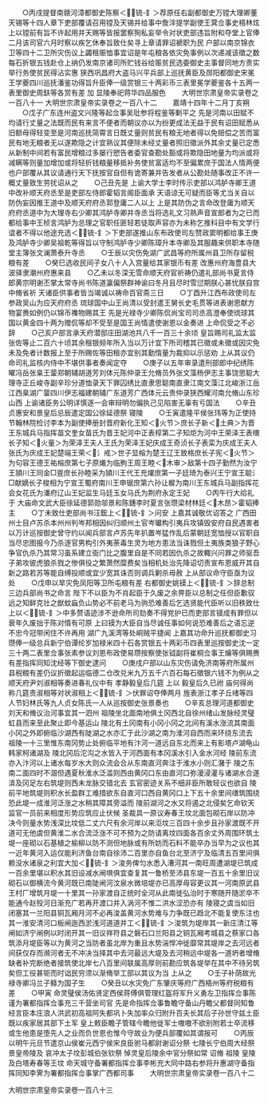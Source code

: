 <!-- { "loadSidebar": true } -->
　　○丙戌提督南赣河漳都御史陈察＜锍-釒＞荐原任右副都御史万镗大理卿董天锡等十四人章下吏部覆请召用镗及天锡并给事中詹泮提学副使王蓂佥事史梧林炫  上以镗前有旨不许起用并天赐等皆报罢察狥私妄举令对状吏部违旨附和夺堂上官俸二月该司官六月时察以疾乞休奉旨致仕矣寻上章请罪诏褫职为民  户部以南京锦衣卫等四十二卫所灾伤议上蠲租赈恤事宜诏是年屯粮各依灾免事例以次递减该徵之数每石折银五钱赴仓上纳仍发南京诸司所贮钱谷给赈贫民选委御史主事督同地方责实举行务使贫民得沾实惠  狭西巩昌府大盗马兴平兵部上巡抚黄臣及郧阳都御史宋冕王学夔四川巡抚潘鉴功得旨升臣俸一级赏银三十两彩币三表里冕学夔鉴各十五两一表里御史周鈇等各赏有差  加  显陵奉祀蒋华四品服色
　　大明世宗肃皇帝实录卷之一百八十一
大明世宗肃皇帝实录卷之一百八十二
　　嘉靖十四年十二月丁亥朔
　　○戊子广东连州盗文兴隆等起佥事吴玭参将程鉴等剿平之  先是河南以田赋不均请行丈量之法既而民有来言不便者而朝议亦以为纷更成法无益于民有诏田赋悉从旧额毋得轻变至是河南巡抚简霄言日既丈量则贫民有粮无地者得以免赔偿之苦而富民有地无粮者无以遂欺隐之计宜熟议其便除未经丈量者照旧徵派外其余丈量已定悉从新制中间若有富民增粮过多屡行愬告者委官查勘处豁或将欺隐田地量为均派或将减瞒等则量加增加或将轻折钱粮量移抵补务使贫富适均不至偏累庶于国法人情两便也户部覆从其议请通行天下抚按官自但有诡寄兼并告发者从公勘处随事改正不许一概丈量致生劳扰诏从之
　　○己丑先是  上谕大学士李时传示吏部以鸿胪寺卿王道中改补顺天府丞至是吏部左侍郎霍韬言阁臣面承  天语谅无可疑而臣等尤当关自以防伪妄因推王道中及顺天府府丞郭登庸二人以上  上是其防伪之言命改登庸为顺天府府丞道中为大理寺右少卿其鸿胪寺卿并寺丞当将选礼文习熟声音宣郎者为之已而都给事中王桢言鸿胪为总理之官职任匪轻若徒取声容亦为未称乞推科目中有文学行谊者不得以他途充选＜锍-釒＞下吏部遂推山东布政使司左赞政窦明都给事王庚及鸿胪寺少卿吴祖乾等得旨以守制鸿胪寺少卿陈璋升本寺卿及其服趣来供职本寺随堂主簿张文澜萧泰升寺丞
　　○壬辰以灾伤免湖广武昌等府所属州县卫所存留税粮有差
　　○癸巳选收民间子女八十人入宫量给其家银币有差  改惠州府海豊县大波驿隶潮州府惠来县
　　○乙未以冬深无雪命顺天府官祈祷仍遣礼部尚书夏言侍郎黄宗明谢丕掌太常寺尚书陈道瀛偏祭群神谕曰冬月且尽时雪愆期朕心甚忧朕自宫中脩省祈  天诸臣供事者皆当竭诚以祷命百官斋三日
　　○丁酉升江西布政使司左参政吴山为应天府府丞  琉球国中山王尚清以受封遣王舅长史毛贯等进表谢恩献方物宴赉如例仍以锦币襍物赐其王  先是光禄寺少卿陈侃尚宝司司丞高澄奉使琉球其国以黄金四十两为赠侃等却不受至是国王尚情遣使谢恩以金奏进  上命侃受之不必辞
　　○己亥户部言承天府潜邸庄田湖池共八千一百三十余顷  皇旨赐司礼监太监张佐等止二百六十顷其余租银频年所入当以万计宜下所司稽其已徵或未徵或因灾免未及免者计数报上至于所赐佐等田租亦宜别其勤惰量为裁抑以示惩劝  上从其议仍命司礼监核内侍中不堪供事者奏闻定夺
　　○庚子以五年审录遣刑部郎中纪绣陈曜冯岳张臬王蓥郑朝辅胡道芳刘体元陈仲录王允脩员外张文藻杨伊志主事饶思聪大理寺正丘峻寺副辛珍分道恤录天下罪囚绣比直隶思聪南直隶江南文藻江北峻浙江岳江西臬湖广蓥四川伊志福建朝辅广东道芳广西体元云贵仲录狭西耀河南允脩山东珍山西  上谕诸臣务公明详慎逐一会审辩明勿偏执己见陷害无辜有亏国法
　　○辛丑  贞惠安和景皇后忌辰遣定国公徐延德祭  寝陵
　　○壬寅遣隆平侯张玮等为正使持节翰林院检讨李本为副使捧册封晋府新化王知＜火节＞庶长子新＜土典＞为晋王东城兵马指挥苗文奎女苗氏为晋王妃河中正表椁第二子知炬为河中王荣泽王表檈长子知＜火量＞为荣泽王夫人王氏为荣泽王妃庆成王奇浈长子表栾为庆成王夫人张氏为庆成王妃楚端王荣＜氵戒＞世子显榕为楚王辽王致格庶长子宪＜火节＞为句容王德王祐榕庶第七子原爔为临胊王周王睦＜木审＞敌第十四子勤然为汝宁王頴川王同金□亶庶长孙睦采为頴川王代王充燿庶第一子廷琦为泰兴王宁宣王聪氵□献嫡长子梭相为宁宣王蜀府南川王申锯庶第六孙让樨为南川王东城兵马副指挥花会女花氏为潘府辽山王妃监生马廷玉女马氏为荆府永定王妃
　　○丙午行大祫礼于  大庙命文武大臣徐延德郭勋邬景和陈鏸李时夏言张瓒梁材林廷＜木昂＞霍韬捧  主
　　○丁未致仕吏部尚书汪鋐上＜锍-釒＞问安  上嘉其诚敬优诏答之  广西田州士目卢苏杀本州州判岑邦相因纠归顺州土官岑瓛构引夷兵攻镇毁安府自民遇害者以万计巡按御史曾守约以闻兵部言卢苏先年扒置岑猛作乱后蒙朝廷宽恤授以官职自当尽忠图报今乃杀逐官男构引外夷荼毒生灵为地方患法当诛戮但土夷族类狼子野心争官仇杀乃其常习虽系建立衙门比之腹里自是不同若因仇杀之故輙兴问罪之师驱吾子弟攻彼虎狼杀戮之惨俱役之繁萧然糜费矣当相机处治先降诏切责宣布恩威开其自新之路若苏等能自缚投顺或宜少宽其诛否则调兵剿杀毋赦  上从部议命守臣亟为议处
　　○戊申以旱灾免凤阳等卫所屯粮有差  右都御史姚镆上＜锍-釒＞辞总制三边兵部尚书之命言  陛下不以臣为不肖起臣于久废之余畀臣以总制之任但臣歉驭远之知鲜克壮之猷蚊蝱负山势必不前老马为驹恐难善后乞选贤能代臣听以旧秩致仕  上以＜锍-釒＞中多赘语迹涉不逊命所司劾奏不得党护已而吏部言镆成有罪但以衰年久废拙于陈对情有可原  上曰镆为大臣自当尽诚任事如何说恐难善后之语忘逆不忠今冠带闲住不许再用  湖广九溪湾等处峒贼平捷闻  上嘉其功命升巡抚都御史习瓒俸一级总兵新宁伯谭纶岁加禄米四十石各赏银五十两彩币四表里巡按御史沈一定三十两二表里佥事张素参议刘恩布政使易瓒按察使张钺副将崔桐佥事王爚等俱赐赉有差指挥同知沈经等下御史逮问
　　○庚戌户部以山东灾伤请免济南等府所属州县税粮有差仍议折徵起运临德二仓改兑米九万五千六百石每石徵银六钱不为例从之  顺天府尹刘淑相等奏进春礼仪中有  孝静毅皇后几筵  上以  毅皇后久已祔  庙何得尚称几筵责淑相等对状淑相上＜锍-釒＞伏罪诏夺俸两月  旌表浙江孝子丘绪等四人节妇林氏等九人贞女陈氏一人从巡按御史张景奏也
　　○辛亥总理河道都御史刘天和脩议治河事宜其一泗州  祖陵坐北面南地俱土冈西北自徐州绪山发脉经灵璧虹县而来至此聚止即今基运山  陵北有土冈南有小冈小冈之北间有溪水涨流其南面小冈之外即俯临沙湖西有陡湖之水亦汇于此沙湖之南为淮河自西而来环绕东流去  祖陵一十三里惟东南冈势止处俯临平地有汴河一道远自东北而来上有影塔卢湖龟山韩家柯诸湖及  陵北冈后沱沟之水皆入于河西面有本冈溪水引入金水河经  陵前东流亦入汴河以上诸水每岁水大则众流会合从东南直河奔注于淮水小则汇潴于  陵之东南二面四时不涸但遇夏秋淮水泛滥则西由黄冈口东由直河口弥漫浸灌与诸湖水合遂渰及冈足左右筑堤则西未龙脉交错北去  玄官密迹关系不细非臣所敢轻议也欲自  陵前平地筑堤则积水长盈群工难措欲东自直河口西自黄冈口上下五十余里间缮筑围绕恐此堤一成淮河泛涨之水稍其障其旁溢而  陵前湖河之水又将遏之北侵矣乞命钦天监官一员前来相度形势应筑应止伏候  圣裁具一原议寿春王坟北面包砌石岸以防冲决今则量水势浅深比坟低二丈六尺有余河岸以来洰坟三百四十余步且孙家渡既不开道可无他虞但黄淮二水合流泛涨不可不预为之防请离坟四面各百余丈外周围环筑土堤一座砌以石基植之榆柳以防不测但地脉或有所妨而石料不能卒办当早为之议也其一近年黄河入运仅能利济鱼台南自徐沛二百里亦自鱼台北至济宁及临清五百里间俱赖没水诸泉之利宜大加＜锍-釒＞浚务俾匀水悉入漕河其一南旺周遭湖堤已筑成一百余里堪以积水其旧设减水闸埧俱宜查复其一鲁桥至沛县东堤一百五十余里旧议砌石以御横流今黄河既已南陡闸河汶泉水微培堤亦已高厚毋容更议其一河南原武县王村厂增筑月堤一十里其一孙家渡自正统时全河从此南徙弘治时于寒随开随淤卒不能通今赵殁河日渐充广若再开渡口并入涡河不惟二洪水涩恐亦有  陵寝之虞当如旧闭塞其一兰阳县铜瓦厢月河不必再浚盖黄河水势难与力争既已趋北不能复使东注也其一淮安清河口板闸迤西淤浅河道道并工＜锍-釒＞浚筑为堤岸其一新庄清江等闸如济宁闸例以时闭开其一旧议祥符县之磐石口兰阳县之铜瓦厢考城县之蔡家口各筑添月堤臣等以为黄河之当防者虽北岸为重且水势湍悍冲徙靡常其堤岸之去河远者间获仅存而濒河者无不冲决当择其中去河最远大堤及去河稍远中堤各一道坍者增脩缺者补完断绝者接筑使北岸七八百里间联属高厚则前勘应筑各堤举在其中不待另筑矣但工役甚钜而时诎民穷须以渐脩举工部以其议为当  上从之
　　○壬子补荫故光禄寺卿冯兰子鲦为国子生
　　○癸丑以水灾免广东肇庆等府广西梧州等府税粮有差
　　○甲寅  命灵璧侯汤佑贤定西侯蒋傅俱管理红盔将军升义勇左卫指挥佥事陈谨为署都指挥佥事充三千营坐司官  先是命指挥佥事鲁瞻守备山丹瞻父都督同知鲁经言臣本庄浪人洪武初高祖阿失都巩卜失加率众归附升百夫长其后子孙世守兹土臣既以疾家居其部下土军  皇上敕臣瞻子管辖今瞻他徙军士嗷嗷不欲别附若士卒流移或生他患是堕先人之业而负世恩也惟今守故业为便兵部覆如其谓报可
　　○丙辰以明午元旦节遣京山侯崔元西宁侯宋良臣驸马都尉谢诏分祭  七陵长宁伯周大经祭  景皇帝陵及  哀冲太子坟彭城伯张钦祭  悼灵皇后陵余中官分祭如常  诏脩  祖陵  皇陵及白塔寿春等王坟  命天城守备署都指挥佥事李彬充大同中路右参将升惠湖守备指挥同知李霁为署都指挥佥事掌广西都司事
　　大明世宗肃皇帝实录卷一百八十二


大明世宗肃皇帝实录卷一百八十三
